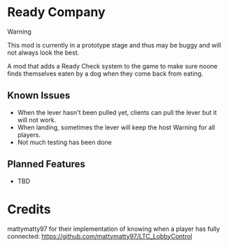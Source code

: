# Ready Company

> [!WARNING]  
> This mod is currently in a prototype stage and thus may be buggy and will not
> always look the best.

A mod that adds a Ready Check system to the game to make sure noone finds themselves
eaten by a dog when they come back from eating.

## Known Issues

- When the lever hasn't been pulled yet, clients can pull the lever but it will not work.
- When landing, sometimes the lever will keep the host Warning for all players.
- Not much testing has been done

## Planned Features

- TBD

# Credits

mattymatty97 for their implementation of knowing when a player has fully connected: https://github.com/mattymatty97/LTC_LobbyControl